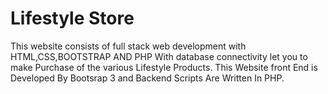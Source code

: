 # Lifestyle Store
This website consists of full stack web development with HTML,CSS,BOOTSTRAP AND PHP With database connectivity let you to make Purchase of the various Lifestyle Products.
This Website front End is Developed By Bootsrap 3 and Backend Scripts Are Written In PHP.
